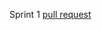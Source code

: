 Sprint 1 [pull request](https://github.com/alexey-ryabkov/middle.messenger.praktikum.yandex/pull/1#issue-1414381357)